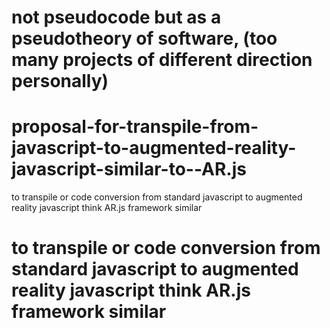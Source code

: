 # not pseudocode but as a pseudotheory of software, (too many projects of different direction personally)

# proposal-for-transpile-from-javascript-to-augmented-reality-javascript-similar-to--AR.js
to transpile or code conversion from standard javascript to augmented reality javascript think AR.js framework similar

# to transpile or code conversion from standard javascript to augmented reality javascript think AR.js framework similar
